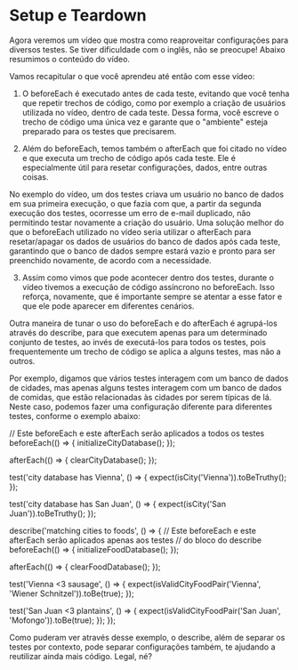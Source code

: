 # Setup e Teardown
Agora veremos um vídeo que mostra como reaproveitar configurações para diversos testes. Se tiver dificuldade com o inglês, não se preocupe! Abaixo resumimos o conteúdo do vídeo.

Vamos recapitular o que você aprendeu até então com esse vídeo:
1. O beforeEach é executado antes de cada teste, evitando que você tenha que repetir trechos de código, como por exemplo a criação de usuários utilizada no vídeo, dentro de cada teste. Dessa forma, você escreve o trecho de código uma única vez e garante que o "ambiente" esteja preparado para os testes que precisarem.

2. Além do beforeEach, temos também o afterEach que foi citado no vídeo e que executa um trecho de código após cada teste. Ele é especialmente útil para resetar configurações, dados, entre outras coisas.

No exemplo do vídeo, um dos testes criava um usuário no banco de dados em sua primeira execução, o que fazia com que, a partir da segunda execução dos testes, ocorresse um erro de e-mail duplicado, não permitindo testar novamente a criação do usuário. Uma solução melhor do que o beforeEach utilizado no vídeo seria utilizar o afterEach para resetar/apagar os dados de usuários do banco de dados após cada teste, garantindo que o banco de dados sempre estará vazio e pronto para ser preenchido novamente, de acordo com a necessidade.

3. Assim como vimos que pode acontecer dentro dos testes, durante o vídeo tivemos a execução de código assíncrono no beforeEach. Isso reforça, novamente, que é importante sempre se atentar a esse fator e que ele pode aparecer em diferentes cenários.

Outra maneira de tunar o uso do beforeEach e do afterEach é agrupá-los através do describe, para que executem apenas para um determinado conjunto de testes, ao invés de executá-los para todos os testes, pois frequentemente um trecho de código se aplica a alguns testes, mas não a outros.

Por exemplo, digamos que vários testes interagem com um banco de dados de cidades, mas apenas alguns testes interagem com um banco de dados de comidas, que estão relacionadas às cidades por serem típicas de lá. Neste caso, podemos fazer uma configuração diferente para diferentes testes, conforme o exemplo abaixo:

// Este beforeEach e este afterEach serão aplicados a todos os testes
beforeEach(() => {
  initializeCityDatabase();
});

afterEach(() => {
  clearCityDatabase();
});

test('city database has Vienna', () => {
  expect(isCity('Vienna')).toBeTruthy();
});

test('city database has San Juan', () => {
  expect(isCity('San Juan')).toBeTruthy();
});

describe('matching cities to foods', () => {
  // Este beforeEach e este afterEach serão aplicados apenas aos testes
  // do bloco do describe
  beforeEach(() => {
    initializeFoodDatabase();
  });

  afterEach(() => {
    clearFoodDatabase();
  });

  test('Vienna <3 sausage', () => {
    expect(isValidCityFoodPair('Vienna', 'Wiener Schnitzel')).toBe(true);
  });

  test('San Juan <3 plantains', () => {
    expect(isValidCityFoodPair('San Juan', 'Mofongo')).toBe(true);
  });
});

Como puderam ver através desse exemplo, o describe, além de separar os testes por contexto, pode separar configurações também, te ajudando a reutilizar ainda mais código. Legal, né?